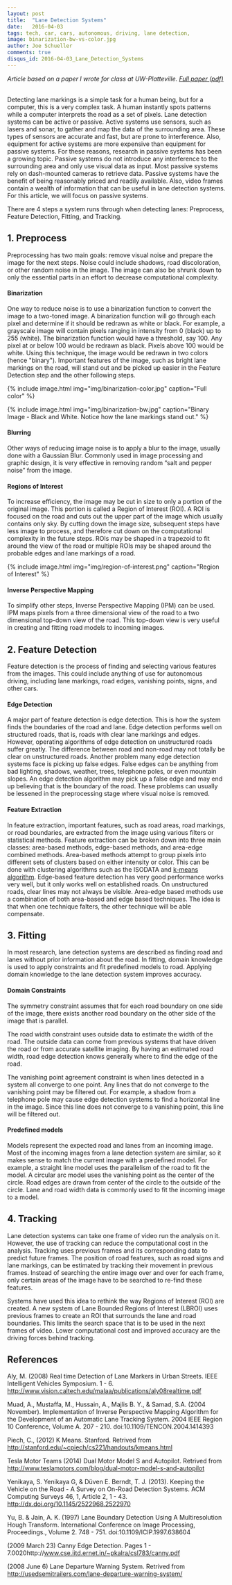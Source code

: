 ```yaml
---
layout: post
title:  "Lane Detection Systems"
date:   2016-04-03
tags: tech, car, cars, autonomous, driving, lane detection,
image: binarization-bw-vs-color.jpg
author: Joe Schueller
comments: true
disqus_id: 2016-04-03_Lane_Detection_Systems
---
```

*Article based on a paper I wrote for class at UW-Platteville. [Full paper (pdf)]({{site.baseurl}}/docs/SchuellerJo_An_Analysis_Of_On_Road_Lane_Detection_Systems.pdf)*
<br><br>

Detecting lane markings is a simple task for a human being, but for a computer, this is a very complex task. A human instantly spots patterns while a computer interprets the road as a set of pixels. Lane detection systems can be active or passive. Active systems use sensors, such as lasers and sonar, to gather and map the data of the surrounding area. These types of sensors are accurate and fast, but are prone to interference. Also, equipment for active systems are more expensive than equipment for passive systems. For these reasons, research in passive systems has been a growing topic. Passive systems do not introduce any interference to the surrounding area and only use visual data as input. Most passive systems rely on dash-mounted cameras to retrieve data. Passive systems have the benefit of being reasonably priced and readily available. Also, video frames contain a wealth of information that can be useful in lane detection systems. For this article, we will focus on passive systems.

There are 4 steps a system runs through when detecting lanes: Preprocess, Feature Detection, Fitting, and Tracking.

## 1. Preprocess ##
Preprocessing has two main goals: remove visual noise and prepare the image for the next steps. Noise could include shadows, road discoloration, or other random noise in the image. The image can also be shrunk down to only the essential parts in an effort to decrease computational complexity.  

#### Binarization ####
One way to reduce noise is to use a binarization function to convert the image to a two-toned image. A binarization function will go through each pixel and determine if it should be redrawn as white or black. For example, a grayscale image will contain pixels ranging in intensity from 0 (black) up to 255 (white). The binarization function would have a threshold, say 100. Any pixel at or below 100 would be redrawn as black. Pixels above 100 would be white. Using this technique, the image would be redrawn in two colors (hence "binary"). Important features of the image, such as bright lane markings on the road, will stand out and be picked up easier in the Feature Detection step and the other following steps.

{% include image.html img="img/binarization-color.jpg" caption="Full color" %}

{% include image.html img="img/binarization-bw.jpg" caption="Binary Image - Black and White. Notice how the lane markings stand out." %}

#### Blurring ####
Other ways of reducing image noise is to apply a blur to the image, usually done with a Gaussian Blur. Commonly used in image processing and graphic design, it is very effective in removing random “salt and pepper noise” from the image.

#### Regions of Interest ####
To increase efficiency, the image may be cut in size to only a portion of the original image. This portion is called a Region of Interest (ROI). A ROI is focused on the road and cuts out the upper part of the image which usually contains only sky. By cutting down the image size, subsequent steps have less image to process, and therefore cut down on the computational complexity in the future steps. ROIs may be shaped in a trapezoid to fit around the view of the road or multiple ROIs may be shaped around the probable edges and lane markings of a road.

{% include image.html img="img/region-of-interest.png" caption="Region of Interest" %}

#### Inverse Perspective Mapping ####
To simplify other steps, Inverse Perspective Mapping (IPM) can be used. IPM maps pixels from a three dimensional view of the road to a two dimensional top-down view of the road. This top-down view is very useful in creating and fitting road models to incoming images.





## 2. Feature Detection ##
Feature detection is the process of finding and selecting various features from the images. This could include anything of use for autonomous driving, including lane markings, road edges, vanishing points, signs, and other cars.

#### Edge Detection ####
A major part of feature detection is edge detection. This is how the system finds the boundaries of the road and lane. Edge detection performs well on structured roads, that is, roads with clear lane markings and edges. However, operating algorithms of edge detection on unstructured roads suffer greatly. The difference between road and non-road may not totally be clear on unstructured roads. Another problem many edge detection systems face is picking up false edges. False edges can be anything from bad lighting, shadows, weather, trees, telephone poles, or even mountain slopes. An edge detection algorithm may pick up a false edge and may end up believing that is the boundary of the road. These problems can usually be lessened in the preprocessing stage where visual noise is removed.

#### Feature Extraction ####
In feature extraction, important features, such as road areas, road markings, or road boundaries, are extracted from the image using various filters or statistical methods. Feature extraction can be broken down into three main classes: area-based methods, edge-based methods, and area-edge combined methods. Area-based methods attempt to group pixels into different sets of clusters based on either intensity or color. This can be done with clustering algorithms such as the ISODATA and [k-means algorithm](https://en.wikipedia.org/wiki/K-means_clustering). Edge-based feature detection has very good performance works very well, but it only works well on established roads. On unstructured roads, clear lines may not always be visible. Area-edge based methods use a combination of both area-based and edge based techniques. The idea is that when one technique falters, the other technique will be able compensate.





## 3. Fitting ##
In most research, lane detection systems are described as finding road and lanes without prior information about the road. In fitting, domain knowledge is used to apply constraints and fit predefined models to road. Applying domain knowledge to the lane detection system improves accuracy.

#### Domain Constraints ####
The symmetry constraint assumes that for each road boundary on one side of the image, there exists another road boundary on the other side of the image that is parallel.

The road width constraint uses outside data to estimate the width of the road. The outside data can come from previous systems that have driven the road or from accurate satellite imaging. By having an estimated road width, road edge detection knows generally where to find the edge of the road.

The vanishing point agreement constraint is when lines detected in a system all converge to one point. Any lines that do not converge to the vanishing point may be filtered out. For example, a shadow from a telephone pole may cause edge detection systems to find a horizontal line in the image. Since this line does not converge to a vanishing point, this line will be filtered out.

#### Predefined models ####
Models represent the expected road and lanes from an incoming image. Most of the incoming images from a lane detection system are similar, so it makes sense to match the current image with a predefined model. For example, a straight line model uses the parallelism of the road to fit the model. A circular arc model uses the vanishing point as the center of the circle. Road edges are drawn from center of the circle to the outside of the circle. Lane and road width data is commonly used to fit the incoming image to a model.





## 4. Tracking ##

Lane detection systems can take one frame of video run the analysis on it. However, the use of tracking can reduce the computational cost in the analysis. Tracking uses previous frames and its corresponding data to predict future frames. The position of road features, such as road signs and lane markings, can be estimated by tracking their movement in previous frames. Instead of searching the entire image over and over for each frame, only certain areas of the image have to be searched to re-find these features.

Systems have used this idea to rethink the way Regions of Interest (ROI) are created. A new system of Lane Bounded Regions of Interest (LBROI) uses previous frames to create an ROI that surrounds the lane and road boundaries. This limits the search space that is to be used in the next frames of video. Lower computational cost and improved accuracy are the driving forces behind tracking.



## References ##

Aly, M. (2008) Real time Detection of Lane Markers in Urban Streets. IEEE Intelligent Vehicles Symposium. 1 - 6. http://www.vision.caltech.edu/malaa/publications/aly08realtime.pdf

Muad, A., Mustaffa, M., Hussain, A., Majlis B. Y., & Samad, S.A. (2004 November). Implementation of Inverse Perspective Mapping Algorithm for the Development of an Automatic Lane Tracking System. 2004 IEEE Region 10 Conference, Volume A. 207 - 210. doi:10.1109/TENCON.2004.1414393

Piech, C., (2012) K Means. Stanford. Retrived from http://stanford.edu/~cpiech/cs221/handouts/kmeans.html

Tesla Motor Teams (2014) Dual Motor Model S and Autopilot. Retrived from http://www.teslamotors.com/blog/dual-motor-model-s-and-autopilot

Yenikaya, S. Yenikaya G, & Düven E. Berndt, T. J. (2013). Keeping the Vehicle on the Road - A Survey on On-Road Detection Systems. ACM Computing Surveys 46, 1, Article 2, 1 - 43. http://dx.doi.org/10.1145/2522968.2522970  

Yu, B. & Jain, A. K. (1997) Lane Boundary Detection Using A Multiresolution Hough Transform. International Conference on Image Processing, Proceedings., Volume 2. 748 - 751. doi:10.1109/ICIP.1997.638604

(2009 March 23) Canny Edge Detection. Pages 1 - 7.0020http://www.cse.iitd.ernet.in/~pkalra/csl783/canny.pdf

(2008 June 6) Lane Departure Warning System. Retrived from  http://usedsemitrailers.com/lane-departure-warning-system/
